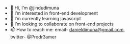 - 👋 Hi, I’m @jindudimuna
- 👀 I’m interested in front-end development
- 🌱 I’m currently learning javascript
- 💞️ I’m looking to collaborate on front-end projects
- 📫 How to reach me: email- danieldimuna@gmail.com,         
                              twitter- @Prodr3amer

<!---
jindudimuna/jindudimuna is a ✨ special ✨ repository because its `README.md` (this file) appears on your GitHub profile.
You can click the Preview link to take a look at your changes.
--->
